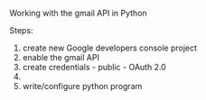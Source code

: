 Working with the gmail API in Python

Steps:

1.  create new Google developers console project
2.  enable the gmail API
3.  create credentials
        - public
        - OAuth 2.0
4.  
5.  write/configure python program